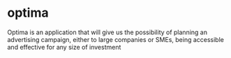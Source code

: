 # optima
Optima is an application that will give us the possibility of planning an advertising campaign, either to large companies or SMEs, being accessible and effective for any size of investment 
